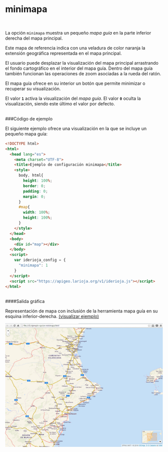 # minimapa
</br>

La opción `minimapa` muestra un pequeño *mapa guía* en la parte inferior derecha del mapa principal.

Este mapa de referencia indica con una veladura de color naranja la extensión geográfica representada en el mapa principal.

El usuario puede desplazar la visualización del mapa principal arrastrando el fondo cartográfico en el interior del mapa guía. Dentro del mapa guía también funcionan las operaciones de zoom asociadas a la rueda del ratón.

El mapa guía ofrece en su interior un botón que permite minimizar o recuperar su visualización.

El valor **`1`** activa la visualización del *mapa guía*. El valor **`0`** oculta la visualización, siendo este último el valor por defecto.

</br>
###Código de ejemplo
</br>

El siguiente ejemplo ofrece una visualización en la que se incluye un pequeño mapa guía:

```html
<!DOCTYPE html>
<html>
  <head lang="es">
    <meta charset="UTF-8">
    <title>Ejemplo de configuración minimapa</title>
    <style>
      body, html{
        height: 100%;
        border: 0;
        padding: 0;
        margin: 0;
      }
      #map{
        width: 100%;
        height: 100%;
      }
    </style>
  </head>
  <body>
    <div id="map"></div>
  </body>
  <script>
    var iderioja_config = {
      "minimapa": 1
    }
  </script>
  <script src="https://apigeo.larioja.org/v1/iderioja.js"></script>
</html>
```

</br>
####Salida gráfica
</br>

Representación de mapa con inclusión de la herramienta mapa guía en su esquina inferior-derecha. [(visualizar ejemplo)](https://iderioja.github.io/doc_api_iderioja/ejemplo_opcion_minimapa)

![Ejemplo opción minimapa](/img/opciones_minimapa_salida_grafica.jpg "Ejemplo opción minimapa")
